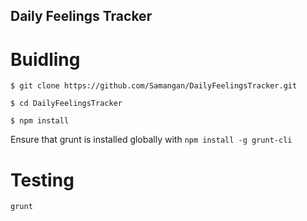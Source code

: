Daily Feelings Tracker
----------------------

Buidling
========
`$ git clone https://github.com/Samangan/DailyFeelingsTracker.git`

`$ cd DailyFeelingsTracker`

`$ npm install`

Ensure that grunt is installed globally with `npm install -g grunt-cli`

Testing
=======

`grunt`